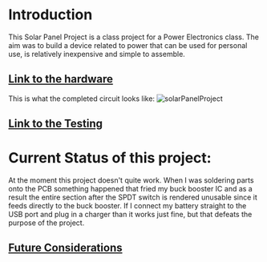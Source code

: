 # Introduction
This Solar Panel Project is a class project for a Power Electronics class. The aim was to build a device related to power that can be used for personal use, is relatively inexpensive and simple to assemble.

## [Link to the hardware](https://github.com/PhongTPham/Solar-Panel-Project/wiki#hardware)

This is what the completed circuit looks like:
![solarPanelProject](https://user-images.githubusercontent.com/49416883/84355762-02d28e00-ab78-11ea-828d-83197e9c9317.jpeg)

## [Link to the Testing](https://github.com/PhongTPham/Solar-Panel-Project/wiki#testing)

# Current Status of this project:
At the moment this project doesn't quite work. When I was soldering parts onto the PCB something happened that fried my buck booster IC and as a result the entire section after the SPDT switch is rendered unusable since it feeds directly to the buck booster. If I connect my battery straight to the USB port and plug in a charger than it works just fine, but that defeats the purpose of the project.

## [Future Considerations](https://github.com/PhongTPham/Solar-Panel-Project/wiki#future-considerations)
